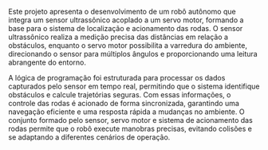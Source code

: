 Este projeto apresenta o desenvolvimento de um robô autônomo que integra um sensor ultrassônico acoplado a um servo motor, formando a base para o sistema de localização e acionamento das rodas. O sensor ultrassônico realiza a medição precisa das distâncias em relação a obstáculos, enquanto o servo motor possibilita a varredura do ambiente, direcionando o sensor para múltiplos ângulos e proporcionando uma leitura abrangente do entorno.

A lógica de programação foi estruturada para processar os dados capturados pelo sensor em tempo real, permitindo que o sistema identifique obstáculos e calcule trajetórias seguras. Com essas informações, o controle das rodas é acionado de forma sincronizada, garantindo uma navegação eficiente e uma resposta rápida a mudanças no ambiente. O conjunto formado pelo sensor, servo motor e sistema de acionamento das rodas permite que o robô execute manobras precisas, evitando colisões e se adaptando a diferentes cenários de operação.
